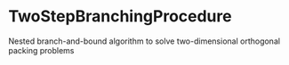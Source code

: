 # TwoStepBranchingProcedure
Nested branch-and-bound algorithm to solve two-dimensional orthogonal packing problems 
